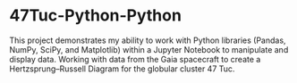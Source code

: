 # 47Tuc-Python-Python
This project demonstrates my ability to work with Python libraries (Pandas, NumPy, SciPy, and Matplotlib) within a Jupyter Notebook to manipulate and display data.  Working with data from the Gaia spacecraft to create a Hertzsprung–Russell Diagram for the globular cluster 47 Tuc.
